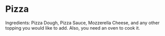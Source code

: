 # Pizza

Ingredients: Pizza Dough, Pizza Sauce, Mozzerella Cheese, and any other topping you would like to add. Also, you need an oven to cook it.

